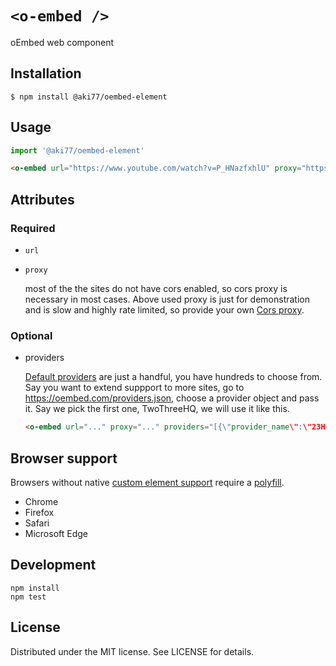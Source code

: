 # `<o-embed />`

oEmbed web component

## Installation

```
$ npm install @aki77/oembed-element
```

## Usage

```js
import '@aki77/oembed-element'
```

```html
<o-embed url="https://www.youtube.com/watch?v=P_HNazfxhlU" proxy="https://cors-proxy?%{url}"></o-embed>
```

## Attributes

### Required

- `url`
- `proxy`

  most of the the sites do not have cors enabled, so cors proxy is necessary in most cases.
  Above used proxy is just for demonstration and is slow and highly rate limited, so provide your own [Cors proxy](https://gist.github.com/jimmywarting/ac1be6ea0297c16c477e17f8fbe51347).

### Optional

- providers

  [Default providers](https://github.com/aki77/oembed-element/blob/main/src/default-providers.ts) are just a handful, you have hundreds to choose from.
  Say you want to extend suppport to more sites, go to https://oembed.com/providers.json, choose a provider object and pass it. Say we pick the first one, TwoThreeHQ, we will use it like this.

  ```html
  <o-embed url="..." proxy="..." providers="[{\"provider_name\":\"23HQ\",\"provider_url\":\"http://www.23hq.com\",\"endpoints\":[{\"schemes\":[\"http://www.23hq.com/*/photo/*\"],\"url\":\"http://www.23hq.com/23/oembed\"}]}]"></o-embed>
  ```

## Browser support

Browsers without native [custom element support][support] require a [polyfill][].

- Chrome
- Firefox
- Safari
- Microsoft Edge

[support]: https://caniuse.com/#feat=custom-elementsv1
[polyfill]: https://github.com/webcomponents/custom-elements

## Development

```
npm install
npm test
```

## License

Distributed under the MIT license. See LICENSE for details.
